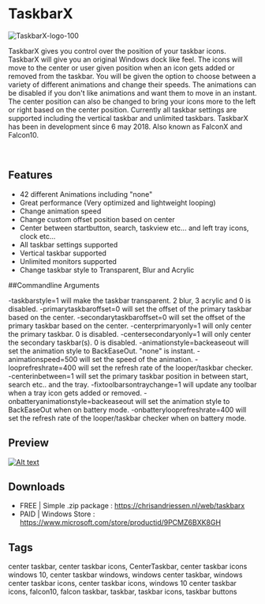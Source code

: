 
# TaskbarX


![TaskbarX-logo-100](https://user-images.githubusercontent.com/50437199/79128815-6a50a500-7da4-11ea-8095-34890486a76f.png)  
  
TaskbarX gives you control over the position of your taskbar icons.
TaskbarX will give you an original Windows dock like feel. The icons will move to the center or user given position when an icon gets added or removed from the taskbar. You will be given the option to choose between a variety of different animations and change their speeds. The animations can be disabled if you don't like animations and want them to move in an instant. The center position can also be changed to bring your icons more to the left or right based on the center position. Currently all taskbar settings are supported including the vertical taskbar and unlimited taskbars.
TaskbarX has been in development since 6 may 2018. Also known as FalconX and Falcon10.

&nbsp;


## Features

- 42 different Animations including "none"
- Great performance (Very optimized and lightweight looping)
- Change animation speed
- Change custom offset position based on center
- Center between startbutton, search, taskview etc... and left tray icons, clock etc...
- All taskbar settings supported
- Vertical taskbar supported
- Unlimited monitors supported
- Change taskbar style to Transparent, Blur and Acrylic

##Commandline Arguments

-taskbarstyle=1 will make the taskbar transparent. 2 blur, 3 acrylic and 0 is disabled.
-primarytaskbaroffset=0 will set the offset of the primary taskbar based on the center.
-secondarytaskbaroffset=0 will set the offset of the primary taskbar based on the center.
-centerprimaryonly=1 will only center the primary taskbar. 0 is disabled.
-centersecondaryonly=1 will only center the secondary taskbar(s). 0 is disabled.
-animationstyle=backeaseout will set the animation style to BackEaseOut. "none" is instant.
-animationspeed=500 will set the speed of the animation.
-looprefreshrate=400 will set the refresh rate of the looper/taskbar checker.
-centerinbetween=1 will set the primary taskbar position in between start, search etc.. and the tray.
-fixtoolbarsontraychange=1 will update any toolbar when a tray icon gets added or removed.
-onbatteryanimationstyle=backeaseout will set the animation style to BackEaseOut when on battery mode.
-onbatterylooprefreshrate=400 will set the refresh rate of the looper/taskbar checker when on battery mode.

## Preview
 
[![Alt text](https://user-images.githubusercontent.com/50437199/79141058-55324100-7db9-11ea-87b2-04f4c4cab5b0.png)](https://youtu.be/oqA3BDt-GqY) 

## Downloads

- FREE | Simple .zip package : https://chrisandriessen.nl/web/taskbarx 
- PAID | Windows Store : https://www.microsoft.com/store/productid/9PCMZ6BXK8GH

## Tags
center taskbar, center taskbar icons, CenterTaskbar, center taskbar icons windows 10, center taskbar windows, windows center taskbar, windows center taskbar icons, center taskbar icons, windows 10 center taskbar icons, falcon10, falcon taskbar, taskbar, taskbar icons, taskbar buttons
